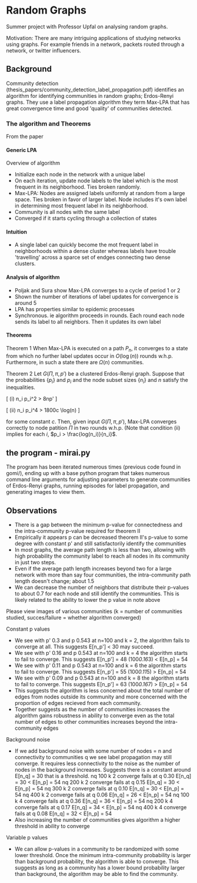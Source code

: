 
# Random Graphs

Summer project with Professor Upfal on analysing random graphs.

Motivation: There are many intriguing applications of studying networks using graphs.
For example friends in a network, packets routed through a network, or twitter influencers.

## Background

Community detection (thesis_papers/community_detection_label_propagation.pdf) identifies an
algorithm for identifying communities in random graphs; Erdos-Renyi graphs. They use a
label propagation algorithm they term Max-LPA that has great convergence time and good
'quality' of communities detected.

### The algorithm and Theorems

From the paper

#### Generic LPA

Overview of algorithm
 - Initialize each node in the network with a unique label
 - On each iteration, update node labels to the label which is the most frequent in its 
   neighborhood. Ties broken randomly.
 - Max-LPA: Nodes are assigned labels uniformly at random from a large space. Ties broken
   in favor of larger label. Node includes it's own label in determining most frequent 
   label in its neighborhood.
 - Community is all nodes with the same label
 - Converged if it starts cycling through a collection of states

#### Intuition

 - A single label can quickly become the mot frequent label in neighborhoods within a dense
   cluster whereas labels have trouble 'travelling' across a sparce set of endges connecting
   two dense clusters. 

#### Analysis of algorithm

 - Poljak and Sura show Max-LPA converges to a cycle of period 1 or 2
 - Shown the number of iterations of label updates for convergence is around 5
 - LPA has properties similar to epidemic processes
 - Synchronous. ie algorithm proceeds in rounds. Each round each node sends its label to all
   neighbors. Then it updates its own label

#### Theorems

Theorem 1
When Max-LPA is executed on a path $P_n$, it converges to a state from which no further
label updates occur in $O(\log(n))$ rounds w.h.p. Furthermore, in such a state there are
$\Omega(n)$ communities.

Theorem 2
Let $G(\Pi,\pi, p')$ be a clustered Erdos-Renyi graph. Suppose that the probabilities
$\{p_i\}$ and $p_i$ and the node subset sizes $\{n_i\}$ and $n$ satisfy the inequalities.

\[
 (i) n_i p_i^2 > 8np'
\]

\[
 (ii) n_i p_i^4 > 1800c \log(n)
\]

for some constant $c$. Then, given input $G(\Pi,\pi, p')$, Max-LPA converges correctly to
node patition $\Pi$ in two rounds w.h.p. (Note that condition (ii) implies for each $i$, $p_i >
\frac{log(n_i)}{n_i}$.


## the program - mirai.py

The program has been iterated numerous times (previous code found in gomi/), ending up with a base python
program that takes numerous command line arguments for adjusting parameters to generate communities
of Erdos-Renyi graphs, running episodes for label propagation, and generating images to view them.

## Observations

- There is a gap between the minimum p-value for connectedness and the intra-community p-value required for theorem II
- Empirically it appears p can be decreased theorem II's p-value to some degree with constant p' and still satisfactorily
identify the communities
- In most graphs, the average path length is less than two, allowing with high probability the community label to reach
all nodes in its community in just two steps.
- Even if the average path length increases beyond two for a large network with more than say four communities, the
intra-community path length doesn't change; about 1.5
- We can decrease the number of neighbors that distribute their p-values to about 0.7 for each node and still identify
the communities. This is likely related to the ability to lower the p value in note above

Please view images of various communities (k = number of communities studied, succes/failure = whether algorithm converged)

Constant p values
- We see with p' 0.3 and p 0.543 at n=100 and k = 2, the algorithm fails to converge at all.
This suggests E[n_p'] < 30 may succeed.
- We see with p' 0.16 and p 0.543 at n=100 and k = 4 the algorithm starts to fail to converge.
This suggests E[n_p'] = 48 (100*0.16*3) < E[n_p] = 54
- We see with p' 0.11 and p 0.543 at n=100 and k = 6 the algorithm starts to fail to converge.
This suggests E[n_p'] = 55 (100*0.11*5) > E[n_p] = 54
- We see with p' 0.09 and p 0.543 at n=100 and k = 8 the algorithm starts to fail to converge.
This suggests E[n_p'] = 63 (100*0.16*7) > E[n_p] = 54
- This suggests the algorithm is less concerned about the total number of edges from nodes outside its community and
more concerned with the proportion of edges recieved from each community.
- Together suggests as the number of communities increases the algorithm gains robustness in ability to converge even
as the total number of edges to other communities increases beyond the intra-community edges

Background noise
- If we add background noise with some number of nodes = n and connectivity to communities q we see label propagation
may still converge. It requires less connectivity to the noise as the number of nodes in the background increases.
Suggests there is a constant around E[n_q] = 30 that is a threshold.
nq 100 k 2 converge fails at q 0.30 E[n_q] = 30 < E[n_p] = 54
nq 200 k 2 converge fails at q 0.15 E[n_q] = 30 < E[n_p] = 54
nq 300 k 2 converge fails at q 0.10 E[n_q] = 30 < E[n_p] = 54
nq 400 k 2 converge fails at q 0.06 E[n_q] = 26 < E[n_p] = 54
nq 100 k 4 converge fails at q 0.36 E[n_q] = 36 < E[n_p] = 54
nq 200 k 4 converge fails at q 0.17 E[n_q] = 34 < E[n_p] = 54
nq 400 k 4 converge fails at q 0.08 E[n_q] = 32 < E[n_p] = 54
- Also increasing the number of communities gives algorithm a higher threshold in ability to converge

Variable p values
- We can allow p-values in a community to be randomized with some lower threshold. Once the minimum intra-community
probability is larger than background probability, the algorithm is able to converge. This suggests as long as a
community has a lower bound probability larger than background, the algorithm may be able to find the community.
